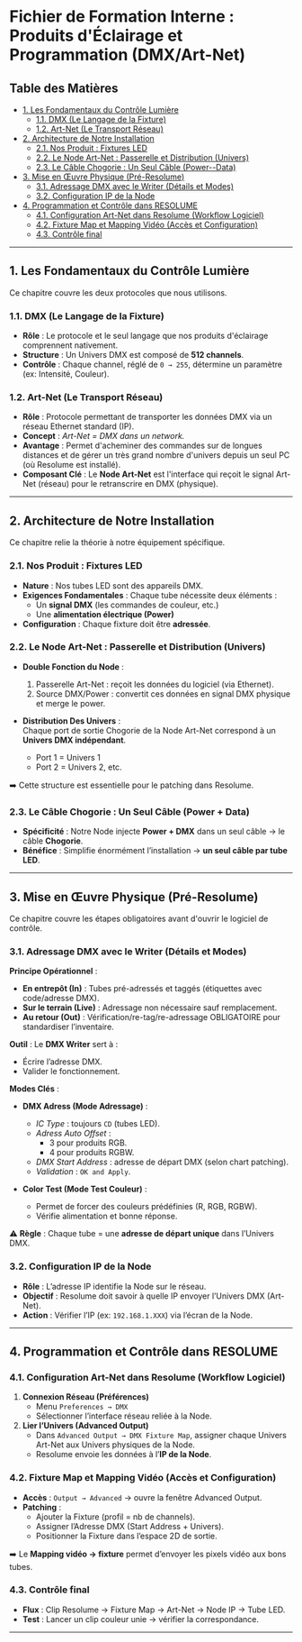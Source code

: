 # Fichier de Formation Interne : Produits d'Éclairage et Programmation (DMX/Art-Net)

## Table des Matières
- [1. Les Fondamentaux du Contrôle Lumière](#1-les-fondamentaux-du-contrôle-lumière)  
  - [1.1. DMX (Le Langage de la Fixture)](#11-dmx-le-langage-de-la-fixture)  
  - [1.2. Art-Net (Le Transport Réseau)](#12-art-net-le-transport-réseau)  
- [2. Architecture de Notre Installation](#2-architecture-de-notre-installation)  
  - [2.1. Nos Produit : Fixtures LED](#21-nos-produit--fixtures-led)  
  - [2.2. Le Node Art-Net : Passerelle et Distribution (Univers)](#22-le-node-art-net--passerelle-et-distribution-univers)  
  - [2.3. Le Câble Chogorie : Un Seul Câble (Power--Data)](#23-le-câble-chogorie--un-seul-câble-power--data)  
- [3. Mise en Œuvre Physique (Pré-Resolume)](#3-mise-en-œuvre-physique-pré-resolume)  
  - [3.1. Adressage DMX avec le Writer (Détails et Modes)](#31-adressage-dmx-avec-le-writer-détails-et-modes)  
  - [3.2. Configuration IP de la Node](#32-configuration-ip-de-la-node)  
- [4. Programmation et Contrôle dans RESOLUME](#4-programmation-et-contrôle-dans-resolume)  
  - [4.1. Configuration Art-Net dans Resolume (Workflow Logiciel)](#41-configuration-art-net-dans-resolume-workflow-logiciel)  
  - [4.2. Fixture Map et Mapping Vidéo (Accès et Configuration)](#42-fixture-map-et-mapping-vidéo-accès-et-configuration)  
  - [4.3. Contrôle final](#43-contrôle-final)  

---

## 1. Les Fondamentaux du Contrôle Lumière
Ce chapitre couvre les deux protocoles que nous utilisons.

### 1.1. DMX (Le Langage de la Fixture)
- **Rôle** : Le protocole et le seul langage que nos produits d'éclairage comprennent nativement.  
- **Structure** : Un Univers DMX est composé de **512 channels**.  
- **Contrôle** : Chaque channel, réglé de `0 → 255`, détermine un paramètre (ex: Intensité, Couleur).  

### 1.2. Art-Net (Le Transport Réseau)
- **Rôle** : Protocole permettant de transporter les données DMX via un réseau Ethernet standard (IP).  
- **Concept** : *Art-Net = DMX dans un network.*  
- **Avantage** : Permet d'acheminer des commandes sur de longues distances et de gérer un très grand nombre d'univers depuis un seul PC (où Resolume est installé).  
- **Composant Clé** : Le **Node Art-Net** est l'interface qui reçoit le signal Art-Net (réseau) pour le retranscrire en DMX (physique).  

---

## 2. Architecture de Notre Installation
Ce chapitre relie la théorie à notre équipement spécifique.

### 2.1. Nos Produit : Fixtures LED
- **Nature** : Nos tubes LED sont des appareils DMX.  
- **Exigences Fondamentales** : Chaque tube nécessite deux éléments :  
  - Un **signal DMX** (les commandes de couleur, etc.)  
  - Une **alimentation électrique (Power)**  
- **Configuration** : Chaque fixture doit être **adressée**.  

### 2.2. Le Node Art-Net : Passerelle et Distribution (Univers)
- **Double Fonction du Node** :  
  1. Passerelle Art-Net : reçoit les données du logiciel (via Ethernet).  
  2. Source DMX/Power : convertit ces données en signal DMX physique et merge le power.  

- **Distribution Des Univers** :  
  Chaque port de sortie Chogorie de la Node Art-Net correspond à un **Univers DMX indépendant**.  
  - Port 1 = Univers 1  
  - Port 2 = Univers 2, etc.  

➡️ Cette structure est essentielle pour le patching dans Resolume.  

### 2.3. Le Câble Chogorie : Un Seul Câble (Power + Data)
- **Spécificité** : Notre Node injecte **Power + DMX** dans un seul câble → le câble **Chogorie**.  
- **Bénéfice** : Simplifie énormément l’installation → **un seul câble par tube LED**.  

---

## 3. Mise en Œuvre Physique (Pré-Resolume)
Ce chapitre couvre les étapes obligatoires avant d'ouvrir le logiciel de contrôle.

### 3.1. Adressage DMX avec le Writer (Détails et Modes)
**Principe Opérationnel** :  
- **En entrepôt (In)** : Tubes pré-adressés et taggés (étiquettes avec code/adresse DMX).  
- **Sur le terrain (Live)** : Adressage non nécessaire sauf remplacement.  
- **Au retour (Out)** : Vérification/re-tag/re-adressage OBLIGATOIRE pour standardiser l’inventaire.  

**Outil** : Le **DMX Writer** sert à :  
- Écrire l’adresse DMX.  
- Valider le fonctionnement.  

**Modes Clés** :  
- **DMX Adress (Mode Adressage)** :  
  - *IC Type* : toujours `CD` (tubes LED).  
  - *Adress Auto Offset* :  
    - 3 pour produits RGB.  
    - 4 pour produits RGBW.  
  - *DMX Start Address* : adresse de départ DMX (selon chart patching).  
  - *Validation* : `OK and Apply`.  

- **Color Test (Mode Test Couleur)** :  
  - Permet de forcer des couleurs prédéfinies (R, RGB, RGBW).  
  - Vérifie alimentation et bonne réponse.  

⚠️ **Règle** : Chaque tube = une **adresse de départ unique** dans l’Univers DMX.  

### 3.2. Configuration IP de la Node
- **Rôle** : L’adresse IP identifie la Node sur le réseau.  
- **Objectif** : Resolume doit savoir à quelle IP envoyer l’Univers DMX (Art-Net).  
- **Action** : Vérifier l’IP (ex: `192.168.1.XXX`) via l’écran de la Node.  

---

## 4. Programmation et Contrôle dans RESOLUME

### 4.1. Configuration Art-Net dans Resolume (Workflow Logiciel)
1. **Connexion Réseau (Préférences)**  
   - Menu `Preferences → DMX`  
   - Sélectionner l’interface réseau reliée à la Node.  
2. **Lier l’Univers (Advanced Output)**  
   - Dans `Advanced Output → DMX Fixture Map`, assigner chaque Univers Art-Net aux Univers physiques de la Node.  
   - Resolume envoie les données à l’**IP de la Node**.  

### 4.2. Fixture Map et Mapping Vidéo (Accès et Configuration)
- **Accès** : `Output → Advanced` → ouvre la fenêtre Advanced Output.  
- **Patching** :  
  - Ajouter la Fixture (profil = nb de channels).  
  - Assigner l’Adresse DMX (Start Address + Univers).  
  - Positionner la Fixture dans l’espace 2D de sortie.  

➡️ Le **Mapping vidéo → fixture** permet d’envoyer les pixels vidéo aux bons tubes.  

### 4.3. Contrôle final
- **Flux** : Clip Resolume → Fixture Map → Art-Net → Node IP → Tube LED.  
- **Test** : Lancer un clip couleur unie → vérifier la correspondance.  

---
